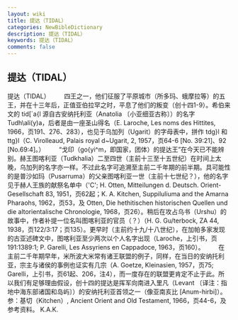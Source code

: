 ```yaml
---
layout: wiki
title: 提达（TIDAL）
categories: NewBibleDictionary
description: 提达（TIDAL）
keywords: 提达（TIDAL）
comments: false
---
```


## 提达（TIDAL）



提达（TIDAL）
　　四王之一，他们征服了平原城市（所多玛、蛾摩拉等）的五王，并在十三年后，正值亚伯拉罕之时，平息了他们的叛变（创十四1-9）。希伯来文的 tid[`a{l 源自古安纳托利亚（Anatolia 〔小亚细亚古称〕）的名字 Tudh\ali(y)a，后者是由一座圣山得名（E. Laroche, Les noms des Hittites, 1966，页191、276、283），也见于乌加列（Ugarit）的字母表中，拼作 tdg}l 和 ttg}l（C. Virolleaud, Palais royal d~Ugarit, 2, 1957，页64-6 [No. 39:21]、92 [No.69:4]。）
　　“戈印（go{yi^m，即国家，团体）的提达王”在今天已不能辨别。赫王图喀利亚（Tudkhalia）二至四世（主前十三至十五世纪）在时间上太晚，乌加列的名字亦一样。不过此名字可追溯至主前二千年期的前半期。具可能性的是普沙如玛（Pusarruma）的父亲图喀利亚一世（主前十七世纪？），他的名字见于赫人王族的献祭名单中（'C'; H. Otten, Mitteilungen d. Deutsch. Orient-Gesellschaft
83, 1951，页62起；K. A. Kitchen, Suppiluliuma and
the Amarna Pharaohs, 1962，页53，及 Otten, Die hethitischen historischen Quellen und
die altorientalische Chronologie, 1968，页26）。稍后在攻占乌书（Urshu）的故事中，作者补提一位名叫图喀利亚的官员（？）（H. G. Gu/terbock, ZA 44, 1938，页122/3:17；页135）。更早时（主前约十九/十八世纪），在加帕多家发现的古亚述碑文中，图喀利亚至少两次以个人名字出现（Laroche，上引书，页191:1389:1; P. Garelli, Les Assyriens en Cappadoce, 1963，页160）。
　　在主前二千年期早年，米所波大米常有诸王联盟的例子，同样，在当日的安纳托利亚，宗主与诸侯的事例也证实有几宗（A. Goetze, Kleinasien, 1957，页75; Garelli，上引书，页61起、206，注4），而一度存在的联盟更肯定不止于此。所以我们有足够理由假设，创十四的提达是挥军向南进入里凡（Levant 〔译注：指地中海东部诸国和岛屿〕）的安纳托利亚首领之一（像亚南亥比 [Anum-hirbi]）。参：基切（Kitchen）, Ancient Orient and Old Testament, 1966，页44-6，及参考资料。
K.A.K.




